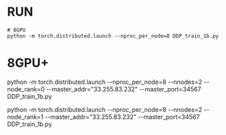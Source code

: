 # RUN


```
# 8GPU
python -m torch.distributed.launch --nproc_per_node=8 DDP_train_1b.py
```


# 8GPU+
python -m torch.distributed.launch --nproc_per_node=8 --nnodes=2 --node_rank=0  --master_addr="33.255.83.232" --master_port=34567   DDP_train_1b.py

python -m torch.distributed.launch --nproc_per_node=8 --nnodes=2 --node_rank=1  --master_addr="33.255.83.232" --master_port=34567   DDP_train_1b.py
```


